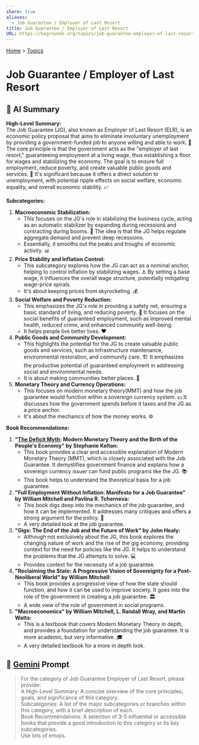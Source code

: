 ```yaml
---
share: true
aliases:
  - Job Guarantee / Employer of Last Resort
title: Job Guarantee / Employer of Last Resort
URL: https://bagrounds.org/topics/job-guarantee-employer-of-last-resort
---
```

[Home](../index.md) > [Topics](./index.md)  
# Job Guarantee / Employer of Last Resort  
## 🤖 AI Summary  
**High-Level Summary:**  
The Job Guarantee (JG), also known as Employer of Last Resort (ELR), is an economic policy proposal that aims to eliminate involuntary unemployment by providing a government-funded job to anyone willing and able to work. 🤝 The core principle is that the government acts as the "employer of last resort," guaranteeing employment at a living wage, thus establishing a floor for wages and stabilizing the economy. The goal is to ensure full employment, reduce poverty, and create valuable public goods and services. 🌟 It's significant because it offers a direct solution to unemployment, with potential ripple effects on social welfare, economic equality, and overall economic stability. 📈  
  
**Subcategories:**  
1.  **Macroeconomic Stabilization:**  
    * This focuses on the JG's role in stabilizing the business cycle, acting as an automatic stabilizer by expanding during recessions and contracting during booms. 🔄 The idea is that the JG helps regulate aggregate demand and prevent deep recessions.  
    * Essentially, it smooths out the peaks and troughs of economic activity. 📊  
2.  **Price Stability and Inflation Control:**  
    * This subcategory explores how the JG can act as a nominal anchor, helping to control inflation by stabilizing wages. ⚓️ By setting a base wage, it influences the overall wage structure, potentially mitigating wage-price spirals.  
    * It's about keeping prices from skyrocketing. 💰  
3.  **Social Welfare and Poverty Reduction:**  
    * This emphasizes the JG's role in providing a safety net, ensuring a basic standard of living, and reducing poverty. 🏡 It focuses on the social benefits of guaranteed employment, such as improved mental health, reduced crime, and enhanced community well-being.  
    * It helps people live better lives. ❤️  
4.  **Public Goods and Community Development:**  
    * This highlights the potential for the JG to create valuable public goods and services, such as infrastructure maintenance, environmental restoration, and community care. 🏗️ It emphasizes the productive potential of guaranteed employment in addressing social and environmental needs.  
    * It is about making communities better places. 🌳  
5.  **Monetary Theory and Currency Operations:**  
    * This focuses on modern monetary theory(MMT) and how the job guarantee would function within a sovereign currency system. 💵 It discusses how the government spends before it taxes and the JG as a price anchor.  
    * It's about the mechanics of how the money works. ⚙️  
  
**Book Recommendations:**  
1.  **"[The Deficit Myth](../books/the-deficit-myth.md): Modern Monetary Theory and the Birth of the People's Economy" by Stephanie Kelton:**  
    * This book provides a clear and accessible explanation of Modern Monetary Theory (MMT), which is closely associated with the Job Guarantee. It demystifies government finance and explains how a sovereign currency issuer can fund public programs like the JG. 📚  
    * This book helps to understand the theoretical basis for a job guarantee.  
2.  **"Full Employment Without Inflation: Manifesto for a Job Guarantee" by William Mitchell and Pavlina R. Tcherneva:**  
    * This book digs deep into the mechanics of the job guarantee, and how it can be implemented. It addresses many critiques and offers a strong argument for the policy. 📖  
    * A very detailed look at the job guarantee.  
3.  **"Gigs: The End of the Job and the Future of Work" by John Healy:**  
    * Although not exclusively about the JG, this book explores the changing nature of work and the rise of the gig economy, providing context for the need for policies like the JG. It helps to understand the problems that the JG attempts to solve. 💻  
    * Provides context for the necessity of a job guarantee.  
4.  **"Reclaiming the State: A Progressive Vision of Sovereignty for a Post-Neoliberal World" by William Mitchell:**  
    * This book provides a progressive view of how the state should function, and how it can be used to improve society. It goes into the role of the government in creating a job guarantee. 🏛️  
    * A wide view of the role of government in social programs.  
5.  **"Macroeconomics" by William Mitchell, L. Randall Wray, and Martin Watts:**  
    * This is a textbook that covers Modern Monetary Theory in depth, and provides a foundation for understanding the job guarantee. It is more academic, but very informative. 🎓  
    * A very detailed textbook for a more in depth look.  
  
## 💬 [Gemini](https://gemini.google.com/app) Prompt  
> For the category of Job Guarantee Employer of Last Resort, please provide:  
A High-Level Summary: A concise overview of the core principles, goals, and significance of this category.  
Subcategories: A list of the major subcategories or branches within this category, with a brief description of each.  
Book Recommendations: A selection of 3-5 influential or accessible books that provide a good introduction to this category or its key subcategories.  
Use lots of emojis.
